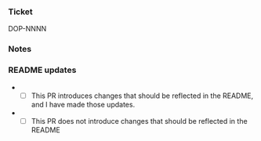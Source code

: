 ### Ticket

DOP-NNNN

### Notes



### README updates

- - [ ] This PR introduces changes that should be reflected in the README, and I have made those updates.
- - [ ] This PR does not introduce changes that should be reflected in the README
